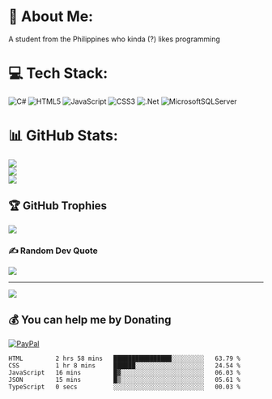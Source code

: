 # 💫 About Me:
A student from the Philippines who kinda (?) likes programming


# 💻 Tech Stack:
![C#](https://img.shields.io/badge/c%23-%23239120.svg?style=flat&logo=c-sharp&logoColor=white) ![HTML5](https://img.shields.io/badge/html5-%23E34F26.svg?style=flat&logo=html5&logoColor=white) ![JavaScript](https://img.shields.io/badge/javascript-%23323330.svg?style=flat&logo=javascript&logoColor=%23F7DF1E) ![CSS3](https://img.shields.io/badge/css3-%231572B6.svg?style=flat&logo=css3&logoColor=white) ![.Net](https://img.shields.io/badge/.NET-5C2D91?style=flat&logo=.net&logoColor=white) ![MicrosoftSQLServer](https://img.shields.io/badge/Microsoft%20SQL%20Sever-CC2927?style=flat&logo=microsoft%20sql%20server&logoColor=white)
# 📊 GitHub Stats:
![](https://github-readme-stats.vercel.app/api?username=rays-1&theme=tokyonight&hide_border=false&include_all_commits=true&count_private=true)<br/>
![](https://github-readme-streak-stats.herokuapp.com/?user=rays-1&theme=tokyonight&hide_border=false)<br/>
![](https://github-readme-stats.vercel.app/api/top-langs/?username=rays-1&theme=tokyonight&hide_border=false&include_all_commits=true&count_private=true&layout=compact)

## 🏆 GitHub Trophies
![](https://github-profile-trophy.vercel.app/?username=rays-1&theme=darkhub&no-frame=true&no-bg=true&margin-w=4)

### ✍️ Random Dev Quote
![](https://quotes-github-readme.vercel.app/api?type=horizontal&theme=dark)

---
[![](https://visitcount.itsvg.in/api?id=rays-1&icon=0&color=12)](https://visitcount.itsvg.in)

  ## 💰 You can help me by Donating
  [![PayPal](https://img.shields.io/badge/PayPal-00457C?style=for-the-badge&logo=paypal&logoColor=white)](https://paypal.me/lizziee12) 

  <!-- Proudly created with GPRM ( https://gprm.itsvg.in ) -->
  
<!--START_SECTION:waka-->

```text
HTML         2 hrs 58 mins   ████████████████░░░░░░░░░   63.79 %
CSS          1 hr 8 mins     ██████░░░░░░░░░░░░░░░░░░░   24.54 %
JavaScript   16 mins         █▓░░░░░░░░░░░░░░░░░░░░░░░   06.03 %
JSON         15 mins         █▒░░░░░░░░░░░░░░░░░░░░░░░   05.61 %
TypeScript   0 secs          ░░░░░░░░░░░░░░░░░░░░░░░░░   00.03 %
```

<!--END_SECTION:waka-->

